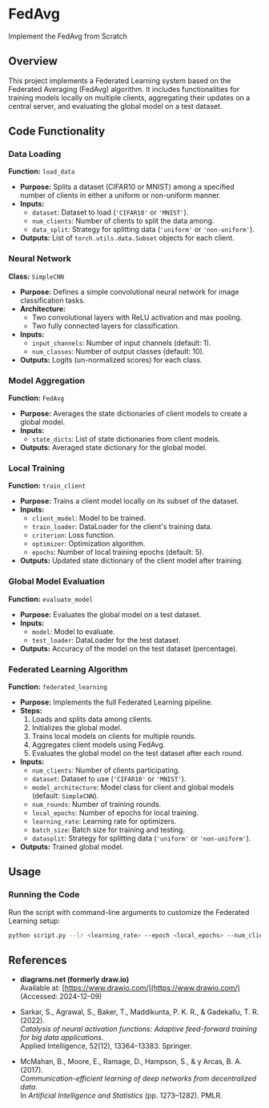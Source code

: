 # FedAvg
Implement the FedAvg from Scratch

## Overview
This project implements a Federated Learning system based on the Federated Averaging (FedAvg) algorithm. It includes functionalities for training models locally on multiple clients, aggregating their updates on a central server, and evaluating the global model on a test dataset.

## Code Functionality

### Data Loading
**Function:** `load_data`  
- **Purpose:** Splits a dataset (CIFAR10 or MNIST) among a specified number of clients in either a uniform or non-uniform manner.  
- **Inputs:**
  - `dataset`: Dataset to load (`'CIFAR10'` or `'MNIST'`).
  - `num_clients`: Number of clients to split the data among.
  - `data_split`: Strategy for splitting data (`'uniform'` or `'non-uniform'`).
- **Outputs:** List of `torch.utils.data.Subset` objects for each client.

### Neural Network
**Class:** `SimpleCNN`  
- **Purpose:** Defines a simple convolutional neural network for image classification tasks.  
- **Architecture:**
  - Two convolutional layers with ReLU activation and max pooling.
  - Two fully connected layers for classification.
- **Inputs:**
  - `input_channels`: Number of input channels (default: 1).
  - `num_classes`: Number of output classes (default: 10).
- **Outputs:** Logits (un-normalized scores) for each class.

### Model Aggregation
**Function:** `FedAvg`  
- **Purpose:** Averages the state dictionaries of client models to create a global model.  
- **Inputs:**
  - `state_dicts`: List of state dictionaries from client models.
- **Outputs:** Averaged state dictionary for the global model.

### Local Training
**Function:** `train_client`  
- **Purpose:** Trains a client model locally on its subset of the dataset.  
- **Inputs:**
  - `client_model`: Model to be trained.
  - `train_loader`: DataLoader for the client's training data.
  - `criterion`: Loss function.
  - `optimizer`: Optimization algorithm.
  - `epochs`: Number of local training epochs (default: 5).
- **Outputs:** Updated state dictionary of the client model after training.

### Global Model Evaluation
**Function:** `evaluate_model`  
- **Purpose:** Evaluates the global model on a test dataset.  
- **Inputs:**
  - `model`: Model to evaluate.
  - `test_loader`: DataLoader for the test dataset.
- **Outputs:** Accuracy of the model on the test dataset (percentage).

### Federated Learning Algorithm
**Function:** `federated_learning`  
- **Purpose:** Implements the full Federated Learning pipeline.  
- **Steps:**
  1. Loads and splits data among clients.
  2. Initializes the global model.
  3. Trains local models on clients for multiple rounds.
  4. Aggregates client models using FedAvg.
  5. Evaluates the global model on the test dataset after each round.  
- **Inputs:**
  - `num_clients`: Number of clients participating.
  - `dataset`: Dataset to use (`'CIFAR10'` or `'MNIST'`).
  - `model_architecture`: Model class for client and global models (default: `SimpleCNN`).
  - `num_rounds`: Number of training rounds.
  - `local_epochs`: Number of epochs for local training.
  - `learning_rate`: Learning rate for optimizers.
  - `batch_size`: Batch size for training and testing.
  - `datasplit`: Strategy for splitting data (`'uniform'` or `'non-uniform'`).
- **Outputs:** Trained global model.

## Usage

### Running the Code
Run the script with command-line arguments to customize the Federated Learning setup:
```bash
python script.py --lr <learning_rate> --epoch <local_epochs> --num_clients <num_clients> --num_rounds <num_rounds> --batch_size <batch_size> --data_split <data_split>
```

## References

- **diagrams.net (formerly draw.io)**  
  Available at: [https://www.drawio.com/](https://www.drawio.com/) (Accessed: 2024-12-09)

- Sarkar, S., Agrawal, S., Baker, T., Maddikunta, P. K. R., & Gadekallu, T. R. (2022).  
  *Catalysis of neural activation functions: Adaptive feed-forward training for big data applications*.  
  Applied Intelligence, 52(12), 13364–13383. Springer.

- McMahan, B., Moore, E., Ramage, D., Hampson, S., & y Arcas, B. A. (2017).  
  *Communication-efficient learning of deep networks from decentralized data*.  
  In *Artificial Intelligence and Statistics* (pp. 1273–1282). PMLR.

